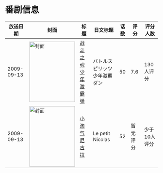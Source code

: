 # 番剧信息

|放送日期|封面|标题|日文标题|话数|评分|评分人数|
|---|---|---|---|---|---|---|
|2009-09-13|<img src="https://lain.bgm.tv/pic/cover/c/af/3b/14766_TEns2.jpg" alt="封面" style="width:150px;height:200px;object-fit:cover;">|[战斗之魂 少年激霸弹](https://bangumi.tv/subject/14766)|バトルスピリッツ 少年激覇ダン|50|7.6|130人评分|
|2009-09-13|<img src="https://lain.bgm.tv/pic/cover/c/2e/f2/425934_ArrQO.jpg" alt="封面" style="width:150px;height:200px;object-fit:cover;">|[小淘气尼古拉](https://bangumi.tv/subject/425934)|Le petit Nicolas|52|暂无评分|少于10人评分|
